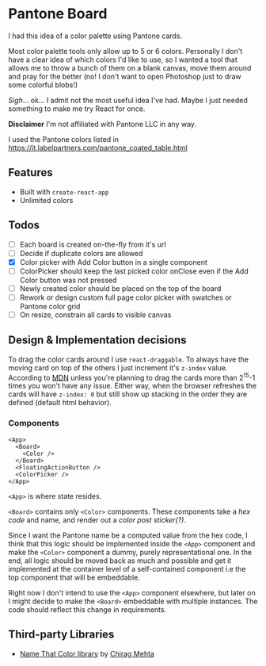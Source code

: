 # Pantone Board

I had this idea of a color palette using Pantone cards.

Most color palette tools only allow up to 5 or 6 colors. Personally I don't have a clear idea of which colors I'd like to use, so I wanted a tool that allows me to throw a bunch of them on a blank canvas, move them around and pray for the better (no! I don't want to open Photoshop just to draw some colorful blobs!)

*Sigh*... ok... I admit not the most useful idea I've had. Maybe I just needed something to make me try React for once.

**Disclaimer** I'm not affiliated with Pantone LLC in any way.

I used the Pantone colors listed in https://it.labelpartners.com/pantone_coated_table.html

## Features

- Built with `create-react-app`
- Unlimited colors

## Todos
- [ ] Each board is created on-the-fly from it's url
- [ ] Decide if duplicate colors are allowed
- [x] Color picker with Add Color button in a single component
- [ ] ColorPicker should keep the last picked color onClose even if the Add Color button was not pressed
- [ ] Newly created color should be placed on the top of the board
- [ ] Rework or design custom full page color picker with swatches or Pantone color grid
- [ ] On resize, constrain all cards to visible canvas

## Design & Implementation decisions

To drag the color cards around I use `react-draggable`. To always have the moving card on top of the others I just increment it's `z-index` value. According to [MDN](https://developer.mozilla.org/en-US/docs/Web/CSS/integer) unless you're planning to drag the cards more than 2<sup>15</sup>-1 times you won't have any issue. Either way, when the browser refreshes the cards will have `z-index: 0` but still show up stacking in the order they are defined (default html behavior).

### Components

```
<App>
  <Board>
    <Color />
  </Board>
  <FloatingActionButton />
  <ColorPicker />
</App>
```

`<App>` is where state resides.

`<Board>` contains only `<Color>` components. These components take a _hex code_ and name, and render out a _color post sticker(?)_.

Since I want the Pantone name be a computed value from the hex code, I think that this logic should be implemented inside the `<App>` component and make the `<Color>` component a dummy, purely representational one. In the end, all logic should be moved back as much and possible and get it implemented at the container level of a self-contained component i.e the top component that will be embeddable.

Right now I don't intend to use the `<App>` component elsewhere, but later on I might decide to make the `<Board>` embeddable with multiple instances. The code should reflect this change in requirements.



## Third-party Libraries

- [Name That Color library](http://chir.ag/projects/ntc/) by [Chirag Mehta](http://chir.ag/about)
